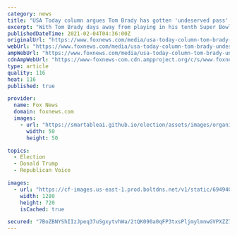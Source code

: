 ```yaml
---
category: news
title: "USA Today column argues Tom Brady has gotten 'undeserved pass' for supporting Trump, cites 'white privilege'"
excerpt: "With Tom Brady days away from playing in his tenth Super Bowl, a USA Today sports columnist has taken aim at the NFL superstar over his past support of former President Donald Trump."
publishedDateTime: 2021-02-04T04:36:00Z
originalUrl: "https://www.foxnews.com/media/usa-today-column-tom-brady-undeserved-pass-for-supporting-trump"
webUrl: "https://www.foxnews.com/media/usa-today-column-tom-brady-undeserved-pass-for-supporting-trump"
ampWebUrl: "https://www.foxnews.com/media/usa-today-column-tom-brady-undeserved-pass-for-supporting-trump.amp"
cdnAmpWebUrl: "https://www-foxnews-com.cdn.ampproject.org/c/s/www.foxnews.com/media/usa-today-column-tom-brady-undeserved-pass-for-supporting-trump.amp"
type: article
quality: 116
heat: 116
published: true

provider:
  name: Fox News
  domain: foxnews.com
  images:
    - url: "https://smartableai.github.io/election/assets/images/organizations/foxnews.com-50x50.jpg"
      width: 50
      height: 50

topics:
  - Election
  - Donald Trump
  - Republican Voice

images:
  - url: "https://cf-images.us-east-1.prod.boltdns.net/v1/static/694940094001/e7512a7c-8dd6-4e81-afc9-f7fec4e57256/cbb85a7a-e3a4-4ca4-8ffe-d9c46f5ddf97/1280x720/match/image.jpg"
    width: 1280
    height: 720
    isCached: true

secured: "7BoZBNYShIIzJpeq37uSgxytvhWa/2tQK090a0qFP3txsPljmylmnwGVPXZZ7B8TzOwYN5EzKLoQC2L6ASuQmVZcRH1j7N/SKw8r+x2+koP6cYrCeO8atiuS7i7Hz/d/bpw9mAJ7/DUDa4QEcC+Rk2CBoHp0g3QQBQNzqCzpY98BeiUNTAuQZWhQkwFdfNZkbu17409PfgVv+6Oe7viS9nFonsFWv0T+FMmBI5xhufasek2naRG7cvSAp0VIC/ldglycttMa7AeMLUsj31aPQehWq+9RHRxSWO43XYf5BrV3c7+lgvqvwBzH+SBtcfbJtEwoSLl0z477pwtsnNHgSCpmCXDX+DREPYfGv+nM1OU=;mNqdJQavBThmFfMjHmiw3A=="
---
```


